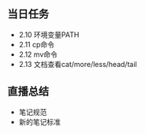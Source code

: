 ## 当日任务
+ 2.10 环境变量PATH
+ 2.11 cp命令
+ 2.12 mv命令
+ 2.13 文档查看cat/more/less/head/tail

## 直播总结
+ 笔记规范
+ 新的笔记标准
